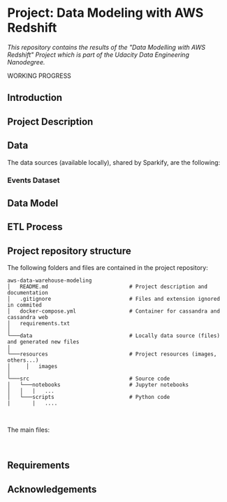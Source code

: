 # Project: Data Modeling with AWS Redshift

_This repository contains the results of the "Data Modelling with AWS Redshift" Project which is part of the Udacity Data Engineering Nanodegree._

WORKING PROGRESS

## Introduction


## Project Description


## Data
The data sources (available locally), shared by Sparkify, are the following:

### Events Dataset


## Data Model


## ETL Process


## Project repository structure
The following folders and files are contained in the project repository:

```
aws-data-warehouse-modeling
│   README.md                          # Project description and documentation
│   .gitignore                         # Files and extension ignored in commited
│   docker-compose.yml                 # Container for cassandra and cassandra web
│   requirements.txt        
│
└───data                               # Locally data source (files) and generated new files
│   
└───resources                          # Project resources (images, others...)
│     │   images        
│   
└───src                                # Source code
│   └───notebooks                      # Jupyter notebooks
│   │   |   ...
│   └───scripts                        # Python code
|       |   ....
```

<br/>

The main files:



<br/>



## Requirements



## Acknowledgements


<br/>

